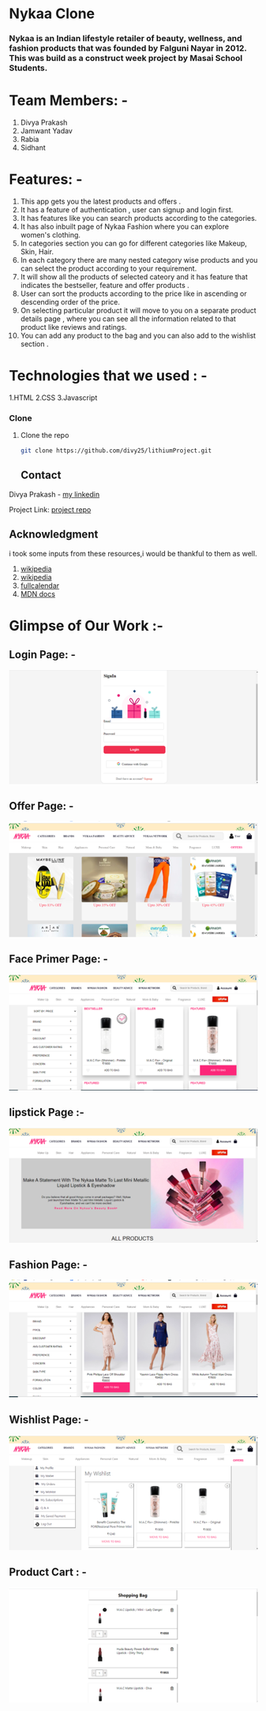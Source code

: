 # Nykaa Clone 

### Nykaa is an Indian lifestyle retailer of beauty, wellness, and fashion products that was founded by Falguni Nayar in 2012. This was build as a construct week        project by Masai School Students.

# Team Members: -
  1. Divya Prakash
  2. Jamwant Yadav
  3. Rabia
  4. Sidhant

# Features: -
  1. This app gets you the latest products and offers .
  2. It has a feature of authentication , user can signup and login first.
  3. It has features like you can search products according to the categories.
  4. It has also inbuilt page of Nykaa Fashion where you can explore women's clothing.
  5. In categories section you can go for different categories like Makeup, Skin, Hair.
  6. In each category there are many nested category wise products and you can select the product according to your requirement. 
  7. It will show all the products of selected cateory and it has feature that indicates the bestseller, feature and offer products .
  8. User can sort the products according to the price like in ascending or descending order of the price.
  9. On selecting particular product it will move to you on a separate product details page , where you can see all the information related to that product like reviews and ratings.
  10. You can add any product to the bag and you can also add to the wishlist section .

# Technologies that we used : -
  1.HTML
  2.CSS
  3.Javascript


### Clone


1. Clone the repo
   ```sh
   git clone https://github.com/divy25/lithiumProject.git
   ```
   
   
   ## Contact

Divya Prakash - [my linkedin](https://linkedin.com/in/divy25)

Project Link: [project repo](https://github.com/divy25/lithiumProject.git)

## Acknowledgment
i took some inputs from these resources,i would be thankful to them as well. 
1) [wikipedia](https://www.wikipedia.org)
2) [wikipedia](https://www.w3schools.com)
3) [fullcalendar](https://www.fillcalendar.io)
4) [MDN docs](https://developer.mozilla.org/en-US/)


 

# Glimpse of Our Work :-

## Login Page: -
![login Page](https://github.com/divy25/lithiumProject/blob/main/images/loginPage.png?raw=true)

## Offer Page: -
![Offer Page](https://github.com/divy25/lithiumProject/blob/main/images/offerPage.png?raw=true)

## Face Primer Page: - 
![Face Primer](https://github.com/divy25/lithiumProject/blob/main/images/facePrimer.png?raw=true)

## lipstick Page :- 
![lipstick](https://github.com/divy25/lithiumProject/blob/main/images/lipstickPage.png?raw=true)

## Fashion Page: - 
![fashion](https://github.com/divy25/lithiumProject/blob/main/images/nykaaFashion.png?raw=true) 

## Wishlist Page: - 
![Wishlist](https://github.com/divy25/lithiumProject/blob/main/images/wishlistPage.png?raw=true)

## Product Cart : - 
![Bag](https://github.com/divy25/lithiumProject/blob/main/images/shopBag.png?raw=true)
